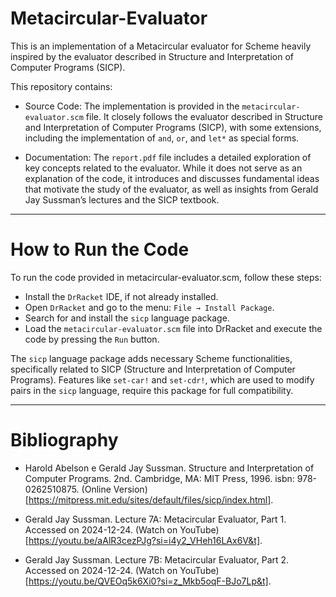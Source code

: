 # Metacircular-Evaluator

This is an implementation of a Metacircular evaluator for Scheme heavily inspired by the evaluator described in Structure and Interpretation of Computer Programs (SICP).

This repository contains:

- Source Code: The implementation is provided in the ``metacircular-evaluator.scm`` file. It closely follows the evaluator described in Structure and Interpretation of Computer Programs (SICP), with some extensions, including the implementation of ``and``, ``or``, and ``let*`` as special forms.

- Documentation: The ``report.pdf`` file includes a detailed exploration of key concepts related to the evaluator. While it does not serve as an explanation of the code, it introduces and discusses fundamental ideas that motivate the study of the evaluator, as well as insights from Gerald Jay Sussman’s lectures and the SICP textbook.

-----

# How to Run the Code

To run the code provided in metacircular-evaluator.scm, follow these steps:

+ Install the ``DrRacket`` IDE, if not already installed.
+ Open ``DrRacket`` and go to the menu: ``File → Install Package``.
+ Search for and install the ``sicp`` language package.
+ Load the ``metacircular-evaluator.scm`` file into DrRacket and execute the code by pressing the ``Run`` button.

The ``sicp`` language package adds necessary Scheme functionalities, specifically related to SICP (Structure and Interpretation of Computer Programs). Features like ``set-car!`` and ``set-cdr!``, which are used to modify pairs in the ``sicp`` language, require this package for full compatibility.

-----

# Bibliography

- Harold Abelson e Gerald Jay Sussman. Structure and Interpretation of Computer Programs. 2nd. Cambridge, MA: MIT Press, 1996. isbn: 978-0262510875. (Online Version)[https://mitpress.mit.edu/sites/default/files/sicp/index.html].

- Gerald Jay Sussman. Lecture 7A: Metacircular Evaluator, Part 1. Accessed on 2024-12-24. (Watch on YouTube)[https://youtu.be/aAlR3cezPJg?si=i4y2_VHeh16LAx6V&t].

- Gerald Jay Sussman. Lecture 7B: Metacircular Evaluator, Part 2. Accessed on 2024-12-24. (Watch on YouTube)[https://youtu.be/QVEOq5k6Xi0?si=z_Mkb5oqF-BJo7Lp&t].
